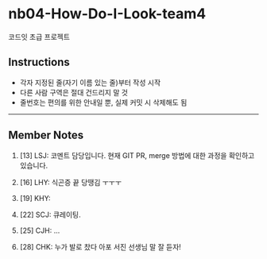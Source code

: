 # nb04-How-Do-I-Look-team4
코드잇 초급 프로젝트

## Instructions
- 각자 지정된 줄(자기 이름 있는 줄)부터 작성 시작
- 다른 사람 구역은 절대 건드리지 말 것
- 줄번호는 편의를 위한 안내일 뿐, 실제 커밋 시 삭제해도 됨

---

## Member Notes

1. [13] LSJ: 코멘트 담당입니다. 현재 GIT PR, merge 방법에 대한 과정을 확인하고 있습니다.  


2. [16] LHY:  식곤증 끝 당땡김 ㅜㅜㅜ


3. [19] KHY:  


4. [22] SCJ: 큐레이팅.


5. [25] CJH: ...


6. [28] CHK:  누가 발로 찼다 아포 서진 선생님 말 잘 듣자!